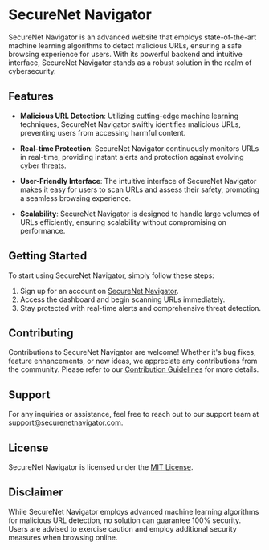 # SecureNet Navigator

SecureNet Navigator is an advanced website that employs state-of-the-art machine learning algorithms to detect malicious URLs, ensuring a safe browsing experience for users. With its powerful backend and intuitive interface, SecureNet Navigator stands as a robust solution in the realm of cybersecurity.

## Features

- **Malicious URL Detection**: Utilizing cutting-edge machine learning techniques, SecureNet Navigator swiftly identifies malicious URLs, preventing users from accessing harmful content.
  
- **Real-time Protection**: SecureNet Navigator continuously monitors URLs in real-time, providing instant alerts and protection against evolving cyber threats.
  
- **User-Friendly Interface**: The intuitive interface of SecureNet Navigator makes it easy for users to scan URLs and assess their safety, promoting a seamless browsing experience.

- **Scalability**: SecureNet Navigator is designed to handle large volumes of URLs efficiently, ensuring scalability without compromising on performance.

## Getting Started

To start using SecureNet Navigator, simply follow these steps:

1. Sign up for an account on [SecureNet Navigator](https://www.securenetnavigator.com).
2. Access the dashboard and begin scanning URLs immediately.
3. Stay protected with real-time alerts and comprehensive threat detection.

## Contributing

Contributions to SecureNet Navigator are welcome! Whether it's bug fixes, feature enhancements, or new ideas, we appreciate any contributions from the community. Please refer to our [Contribution Guidelines](CONTRIBUTING.md) for more details.

## Support

For any inquiries or assistance, feel free to reach out to our support team at support@securenetnavigator.com.

## License

SecureNet Navigator is licensed under the [MIT License](LICENSE).

## Disclaimer

While SecureNet Navigator employs advanced machine learning algorithms for malicious URL detection, no solution can guarantee 100% security. Users are advised to exercise caution and employ additional security measures when browsing online.
